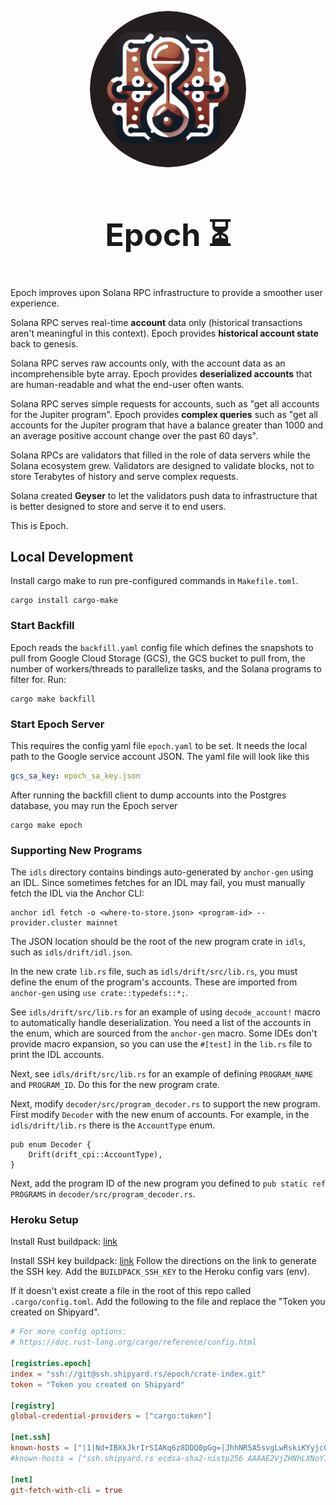 <p align="center">
  <a href="https://epoch.fm">
    <img alt="Epoch" src="./assets/logo.png" width="250px" style="border-radius: 50%;"/>
  </a>
</p>


<h1 align="center" style="font-size: 50px">
    Epoch ⏳
</h1>

Epoch improves upon Solana RPC infrastructure to provide a smoother user experience.

Solana RPC serves real-time **account** data only (historical transactions aren't meaningful in this context).
Epoch provides **historical account state** back to genesis.

Solana RPC serves raw accounts only, with the account data as an incomprehensible byte array.
Epoch provides **deserialized accounts** that are human-readable and what the end-user often wants.

Solana RPC serves simple requests for accounts, such as "get all accounts for the Jupiter program".
Epoch provides **complex queries** such as "get all accounts for the Jupiter program that have a balance greater
than 1000 and an average positive account change over the past 60 days".

Solana RPCs are validators that filled in the role of data servers while the Solana ecosystem grew.
Validators are designed to validate blocks, not to store Terabytes of history and serve complex requests.

Solana created **Geyser** to let the validators push data to infrastructure that is better designed to
store and serve it to end users.

This is Epoch.

## Local Development

Install cargo make to run pre-configured commands in `Makefile.toml`.

```shell
cargo install cargo-make
```

### Start Backfill

Epoch reads the `backfill.yaml` config file which defines the snapshots to pull from Google Cloud Storage (GCS), the
GCS bucket to pull from, the number of workers/threads to parallelize tasks, and the Solana programs to filter for.
Run:

```shell
cargo make backfill
```

### Start Epoch Server

This requires the config yaml file `epoch.yaml` to be set.
It needs the local path to the Google service account JSON.
The yaml file will look like this

```yaml
gcs_sa_key: epoch_sa_key.json
```

After running the backfill client to dump accounts into the Postgres database, you may run the Epoch server

```shell
cargo make epoch
```

### Supporting New Programs

The `idls` directory contains bindings auto-generated by `anchor-gen` using an IDL.
Since sometimes fetches for an IDL may fail, you must manually fetch the IDL via the Anchor CLI:

```shell
anchor idl fetch -o <where-to-store.json> <program-id> --provider.cluster mainnet
```

The JSON location should be the root of the new program crate in `idls`, such as `idls/drift/idl.json`.

In the new crate `lib.rs` file, such as `idls/drift/src/lib.rs`, you must define the enum of the program's accounts.
These are imported from `anchor-gen` using `use crate::typedefs::*;`.

See `idls/drift/src/lib.rs` for an example of using `decode_account!` macro to automatically handle deserialization.
You need a list of the accounts in the enum, which are sourced from the `anchor-gen` macro.
Some IDEs don't provide macro expansion, so you can use the `#[test]` in the `lib.rs` file to print the IDL accounts.

Next, see `idls/drift/src/lib.rs` for an example of defining `PROGRAM_NAME` and `PROGRAM_ID`.
Do this for the new program crate.

Next, modify `decoder/src/program_decoder.rs` to support the new program.
First modify `Decoder` with the new enum of accounts.
For example, in the `idls/drift/lib.rs` there is the `AccountType` enum.

```shell
pub enum Decoder {
    Drift(drift_cpi::AccountType),
}
```

Next, add the program ID of the new program you defined
to `pub static ref PROGRAMS` in `decoder/src/program_decoder.rs`.

### Heroku Setup

Install Rust buildpack: [link](https://github.com/emk/heroku-buildpack-rust)

Install SSH key buildpack: [link](https://github.com/heroku/heroku-buildpack-ssh-key)
Follow the directions on the link to generate the SSH key.
Add the `BUILDPACK_SSH_KEY` to the Heroku config vars (env).

If it doesn't exist create a file in the root of this repo called `.cargo/config.toml`.
Add the following to the file and replace the "Token you created on Shipyard".

```toml
# For more config options:
# https://doc.rust-lang.org/cargo/reference/config.html

[registries.epoch]
index = "ssh://git@ssh.shipyard.rs/epoch/crate-index.git"
token = "Token you created on Shipyard"

[registry]
global-credential-providers = ["cargo:token"]

[net.ssh]
known-hosts = ["|1|Nd+IBXkJkrIrSIAKq6z8DDQ0pGg=|JhhNR5A5svgLwRskiKYyjc0fq7E= ecdsa-sha2-nistp256 AAAAE2VjZHNhLXNoYTItbmlzdHAyNTYAAAAIbmlzdHAyNTYAAABBBHnY0iOesuCz8QzWY4Bdz+jyXlzC0H/Jo2qnnAQRgDam/gER2tfJjBtrwoEJwC8i5/aMMMB501UB4qvK6sM8iz0="]
#known-hosts = ["ssh.shipyard.rs ecdsa-sha2-nistp256 AAAAE2VjZHNhLXNoYTItbmlzdHAyNTYAAAAIbmlzdHAyNTYAAABBBHnY0iOesuCz8QzWY4Bdz+jyXlzC0H/Jo2qnnAQRgDam/gER2tfJjBtrwoEJwC8i5/aMMMB501UB4qvK6sM8iz0="]

[net]
git-fetch-with-cli = true
```